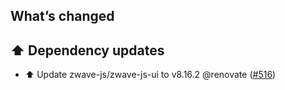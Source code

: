 ## What’s changed

## ⬆️ Dependency updates

- ⬆️ Update zwave-js/zwave-js-ui to v8.16.2 @renovate ([#516](https://github.com/hassio-addons/addon-zwave-js-ui/pull/516))
